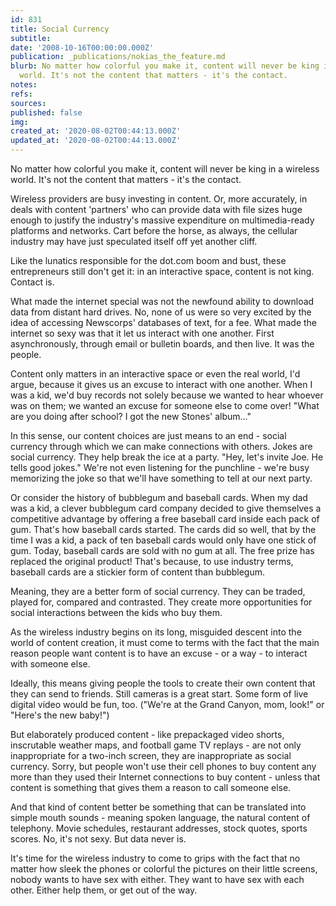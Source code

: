 ```yaml
---
id: 831
title: Social Currency
subtitle: 
date: '2008-10-16T00:00:00.000Z'
publication: _publications/nokias_the_feature.md
blurb: No matter how colorful you make it, content will never be king in a wireless
  world. It's not the content that matters - it's the contact.
notes: 
refs: 
sources: 
published: false
img: 
created_at: '2020-08-02T00:44:13.000Z'
updated_at: '2020-08-02T00:44:13.000Z'
---
```

No matter how colorful you make it, content will never be king in a wireless world. It's not the content that matters - it's the contact.

Wireless providers are busy investing in content. Or, more accurately, in deals with content 'partners' who can provide data with file sizes huge enough to justify the industry's massive expenditure on multimedia-ready platforms and networks. Cart before the horse, as always, the cellular industry may have just speculated itself off yet another cliff.

Like the lunatics responsible for the dot.com boom and bust, these entrepreneurs still don't get it: in an interactive space, content is not king. Contact is.

What made the internet special was not the newfound ability to download data from distant hard drives. No, none of us were so very excited by the idea of accessing Newscorps' databases of text, for a fee. What made the internet so sexy was that it let us interact with one another. First asynchronously, through email or bulletin boards, and then live. It was the people.

Content only matters in an interactive space or even the real world, I'd argue, because it gives us an excuse to interact with one another. When I was a kid, we'd buy records not solely because we wanted to hear whoever was on them; we wanted an excuse for someone else to come over! "What are you doing after school? I got the new Stones' album…"

In this sense, our content choices are just means to an end - social currency through which we can make connections with others. Jokes are social currency. They help break the ice at a party. "Hey, let's invite Joe. He tells good jokes." We're not even listening for the punchline - we're busy memorizing the joke so that we'll have something to tell at our next party.

Or consider the history of bubblegum and baseball cards. When my dad was a kid, a clever bubblegum card company decided to give themselves a competitive advantage by offering a free baseball card inside each pack of gum. That's how baseball cards started. The cards did so well, that by the time I was a kid, a pack of ten baseball cards would only have one stick of gum. Today, baseball cards are sold with no gum at all. The free prize has replaced the original product! That's because, to use industry terms, baseball cards are a stickier form of content than bubblegum.

Meaning, they are a better form of social currency. They can be traded, played for, compared and contrasted. They create more opportunities for social interactions between the kids who buy them.

As the wireless industry begins on its long, misguided descent into the world of content creation, it must come to terms with the fact that the main reason people want content is to have an excuse - or a way - to interact with someone else.

Ideally, this means giving people the tools to create their own content that they can send to friends. Still cameras is a great start. Some form of live digital video would be fun, too. ("We're at the Grand Canyon, mom, look!" or "Here's the new baby!")

But elaborately produced content - like prepackaged video shorts, inscrutable weather maps, and football game TV replays - are not only inappropriate for a two-inch screen, they are inappropriate as social currency. Sorry, but people won't use their cell phones to buy content any more than they used their Internet connections to buy content - unless that content is something that gives them a reason to call someone else.

And that kind of content better be something that can be translated into simple mouth sounds - meaning spoken language, the natural content of telephony. Movie schedules, restaurant addresses, stock quotes, sports scores. No, it's not sexy. But data never is.

It's time for the wireless industry to come to grips with the fact that no matter how sleek the phones or colorful the pictures on their little screens, nobody wants to have sex with either. They want to have sex with each other. Either help them, or get out of the way.
